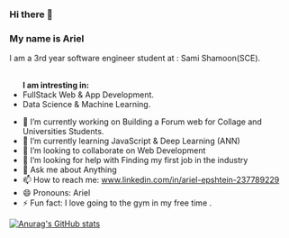 ### Hi there 👋
### My name is Ariel

<p>
  I am a 3rd year software engineer student at : Sami Shamoon(SCE). <br> <br>
  <ul> <strong>I am intresting in: </strong>
  <li> FullStack Web & App Development. </li>
  <li> Data Science & Machine Learning. </li>
  </ul>
</p>

- 🔭 I’m currently working on Building a Forum web for Collage and Universities Students.
- 🌱 I’m currently learning JavaScript & Deep Learning (ANN)
- 👯 I’m looking to collaborate on Web Development
- 🤔 I’m looking for help with Finding my first job in the industry
- 💬 Ask me about Anything
- 📫 How to reach me: www.linkedin.com/in/ariel-epshtein-237789229
- 😄 Pronouns: Ariel
- ⚡ Fun fact: I love going to the gym in my free time .

[![Anurag's GitHub stats](https://github-readme-stats.vercel.app/api?username=ArielEps)](https://github.com/anuraghazra/github-readme-stats)
